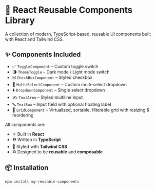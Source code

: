 # 🧩 React Reusable Components Library

A collection of modern, TypeScript-based, reusable UI components built with React and Tailwind CSS.

## ✨ Components Included

- ✅ `ToggleComponent` – Custom toggle switch
- 🌗 `ThemeToggle` – Dark mode / Light mode switch
- ☑️ `CheckBoxComponent` – Styled checkbox
- 🧃 `MultiSelectComponent` – Custom multi-select dropdown
- ⬇️ `DropdownComponent` – Single select dropdown
- ✍️ `TextArea` – Styled multiline input
- 🔤 `TextBox` – Input field with optional floating label
- 🧱 `GridComponent` – Virtualized, sortable, filterable grid with resizing & reordering

All components are:

- ⚛️ Built in **React**
- ⛑️ Written in **TypeScript**
- 🎨 Styled with **Tailwind CSS**
- ♻️ Designed to be **reusable** and **composable**

## 📦 Installation

```bash
npm install my-reusable-components
